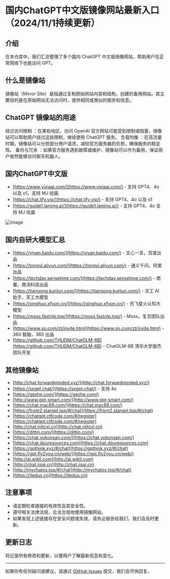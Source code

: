 # 国内ChatGPT中文版镜像网站最新入口（2024/11/1持续更新）

## 介绍
在本仓库中，我们汇总整理了多个国内 ChatGPT 中文版镜像网站，帮助用户在正常网络下也能访问 GPT。

## 什么是镜像站
镜像站（Mirror Site）是指通过复制原始网站内容和结构，创建的备用网站。其主要目的是在原始网站无法访问时，提供相同或类似的服务和信息。

## ChatGPT 镜像站的用途
绕过访问限制 ：在某些地区，访问 OpenAI 官方网站可能受到限制或阻塞，镜像站可以帮助用户绕过这些限制，继续使用 ChatGPT 服务。
负载均衡 ：在高流量时期，镜像站可以分担部分用户请求，减轻官方服务器的负担，确保服务的稳定性。
备份与冗余 ：如果官方服务遇到故障或维护，镜像站可以作为备用，保证用户依然能够访问聊天机器人。

## 国内ChatGPT中文版

- [https://www.yixiaai.com/](https://www.yixiaai.com/) - 支持 GPT4、4o 以及 o1，支持 MJ 绘画
- [https://chat.lify.vip/](https://chat.lify.vip/) - 支持 GPT4、4o 以及 o1
- [https://guide1.lanjing.ai/](https://guide1.lanjing.ai/) - 支持 GPT4、4o 支持 MJ 绘画

![image](https://github.com/user-attachments/assets/7875b987-5eac-498f-8556-ce325b765c3a)

## 国内自研大模型汇总

- [https://yiyan.baidu.com/](https://yiyan.baidu.com/) - 文心一言，百度出品
- [https://tongyi.aliyun.com/](https://tongyi.aliyun.com/) - 通义千问，阿里出品
- [https://techday.sensetime.com/](https://techday.sensetime.com/) - 商量，商汤科技出品
- [https://tiangong.kunlun.com/](https://tiangong.kunlun.com/) - 天工 AI 助手，天工大模型
- [https://xinghuo.xfyun.cn/](https://xinghuo.xfyun.cn/) - 讯飞星火认知大模型
- [https://moss.fastnlp.top/](https://moss.fastnlp.top/) - Moss，复旦团队出品
- [https://www.so.com/zt/invite.html](https://www.so.com/zt/invite.html) - 360 智脑，360 出品
- [https://github.com/THUDM/ChatGLM-6B](https://github.com/THUDM/ChatGLM-6B) - ChatGLM-6B 清华大学唐杰团队开发

## 其他镜像站
- [http://chat.forwardminded.xyz/](http://chat.forwardminded.xyz/)
- [https://ssgpt.chat/](https://ssgpt.chat/) - 支持 4o 
- [https://gezhe.com/](https://gezhe.com/) 
- [http://www.gpt-smart.com/](http://www.gpt-smart.com/)
- [https://chat.mac89.com/](https://chat.mac89.com/)
- [https://front2.stargpt.top/#/chat](https://front2.stargpt.top/#/chat)
- [https://chatgpt.ctfcode.com/#/register](https://chatgpt.ctfcode.com/#/register)
- [http://chat.niitcxl.cn](http://chat.niitcxl.cn)
- [https://dittin.com/](https://dittin.com/)
- [https://chat.yokonsan.com/](https://chat.yokonsan.com/)
- [https://chat.douresources.com](https://chat.douresources.com)
- [https://gpthink.xyz/#/chat](https://gpthink.xyz/#/chat)
- [https://gpt.fly2you.cn/web/](https://gpt.fly2you.cn/web/)
- [http://ai.wikll.com](http://ai.wikll.com)
- [http://chat.iisai.cn](http://chat.iisai.cn)
- [http://mychatos.top/#/chat](http://mychatos.top/#/chat)
- [https://itedus.cn](https://itedus.cn)

## 注意事项

- 请定期检查链接的有效性及其安全性。
- 遵守相关法律法规，合法合规地使用镜像网站。
- 如果发现上述链接存在安全问题或失效，请务必报告给我们，我们会及时更新。

## 更新日志

将记录所有修改和更新，以便用户了解最新信息和变化。

---

如果你有任何疑问或建议，请通过 [GitHub Issues](https://github.com/your-repo/issues) 提交，我们会尽快回复。
